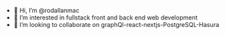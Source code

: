 - 👋 Hi, I’m @rodallanmac
- 👀 I’m interested in fullstack front and back end web development
- 💞️ I’m looking to collaborate on graphQl-react-nextjs-PostgreSQL-Hasura

<!---
rodallanmac/rodallanmac is a ✨ special ✨ repository because its `README.md` (this file) appears on your GitHub profile.
You can click the Preview link to take a look at your changes.
--->

